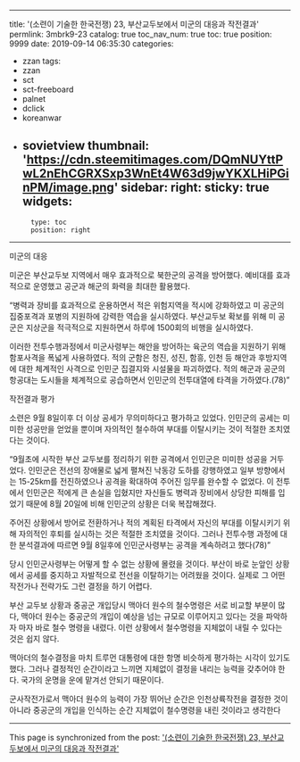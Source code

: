 
---
title: '(소련이 기술한 한국전쟁) 23, 부산교두보에서 미군의 대응과 작전결과'
permlink: 3mbrk9-23
catalog: true
toc_nav_num: true
toc: true
position: 9999
date: 2019-09-14 06:35:30
categories:
- zzan
tags:
- zzan
- sct
- sct-freeboard
- palnet
- dclick
- koreanwar
- sovietview
thumbnail: 'https://cdn.steemitimages.com/DQmNUYttPwL2nEhCGRXSxp3WnEt4W63d9jwYKXLHiPGinPM/image.png'
sidebar:
    right:
        sticky: true
widgets:
    -
        type: toc
        position: right
---



미군의 대응

미군은 부산교두보 지역에서 매우 효과적으로 북한군의 공격을 방어했다. 예비대를 효과적으로 운영했고 공군과 해군의 화력을 최대한 활용했다.

“병력과 장비를 효과적으로 운용하면서 적은 위험지역을 적시에 강화하였고 미 공군의 집중포격과 포병의 지원하에 강력한 역습을 실시하였다. 부산교두보 확보를 위해 미 공군은 지상군을 적극적으로 지원하면서 하루에 1500회의 비행을 실시하였다.

이러한 전투수행과정에서 미군사령부는 해안을 방어하는 육군의 역습을 지원하기 위해 함포사격을 폭넓게 사용하였다. 적의 군함은 청진, 성진, 함흥, 인천 등 해안과 후방지역에 대한 체계적인 사격으로 인민군 집결지와 시설물을 파괴하였다. 적의 해군과 공군의 항공대는 도시들을 체계적으로 공습하면서 인민군의 전투대열에 타격을 가하였다.(78)”

작전결과 평가

소련은 9월 8일이후 더 이상 공세가 무의미하다고 평가하고 있었다. 인민군의 공세는 미미한 성공만을 얻었을 뿐이며 자의적인 철수하여 부대를 이탈시키는 것이 적절한 조치였다는 것이다.

“9월초에 시작한 부산 교두보를 정리하기 위한 공격에서 인민군은 미미한 성공을 거두었다. 인민군은 전선의 장애물로 넓게 펼쳐진 낙동강 도하를 강행하였고 일부 방향에서는 15-25km를 전진하였으나 공격을 확대하여 주어진 임무를 완수할 수 없었다. 이 전투에서 인민군은 적에게 큰 손실을 입혔지만 자신들도 병력과 장비에서 상당한 피해를 입었기 때문에 8월 20일에 비해 인민군의 상황은 더욱 복잡해졌다.

주어진 상황에서 방어로 전환하거나 적의 계획된 타격에서 자신의 부대를 이탈시키기 위해 자의적인 후퇴를 실시하는 것은 적절한 조치였을 것이다. 그러나 전투수행 과정에 대한 분석결과에 따르면 9월 8일후에 인민군사령부는 공격을 계속하려고 했다(78)”

당시 인민군사령부는 어떻게 할 수 없는 상황에 몰렸을 것이다. 부산이 바로 눈앞인 상황에서 공세를 중지하고 자발적으로 전선을 이탈하기는 어려웠을 것이다. 실제로 그 어떤 작전가나 전략가도 그런 결정을 하기 어렵다.

부산 교두보 상황과 중공군 개입당시 맥아더 원수의 철수명령은 서로 비교할 부분이 많다, 맥아더 원수는 중공군의 개입이 예상을 넘는 규모로 이루어지고 있다는 것을 파악하자 마자 바로 철수 명령을 내렸다. 이런 상황에서 철수명령을 지체없이 내릴 수 있다는 것은 쉽지 않다.

맥아더의 철수결정을 마치 트루먼 대통령에 대한 항명 비슷하게 평가하는 시각이 있기도 했다. 그러나 결정적인 순간이라고 느끼면 지체없이 결정을 내리는 능력을 갖추어야 한다. 국가의 운명을 운에 맡겨선 안되기 때문이다.

군사작전가로서 맥아더 원수의 능력이 가장 뛰어난 순간은 인천상륙작전을 결정한 것이 아니라 중공군의 개입을 인식하는 순간 지체없이 철수명령을 내린 것이라고 생각한다

- - -

This page is synchronized from the post: ['(소련이 기술한 한국전쟁) 23, 부산교두보에서 미군의 대응과 작전결과'](https://steemit.com/@wisdomandjustice/3mbrk9-23)
